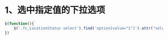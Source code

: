 # 1、选中指定值的下拉选项

```javascript
$(function(){
	$('.fc_LocationStatus select').find('option[value="1"]').attr("selected",true);
})
```

